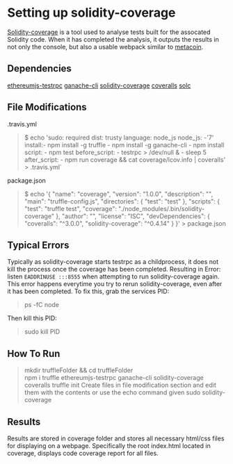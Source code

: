 # Setting up solidity-coverage

[Solidity-coverage](https://github.com/sc-forks/solidity-coverage "Solidity-coverage") is a tool used to analyse tests built for the assocated Solidity code.  When it has completed the analysis, it outputs the results in not only the console, but also a usable webpack similar to [metacoin](https://sc-forks.github.io/metacoin/ "metacoin").  

## Dependencies
[ethereumjs-testrpc](https://www.npmjs.com/package/ethereumjs-testrpc "ethereumjs-testrpc") 
[ganache-cli](https://www.npmjs.com/package/ganache-cli "ganache-cli") 
[solidity-coverage](https://www.npmjs.com/package/solidity-coverage "solidity-coverage") 
[coveralls](https://www.npmjs.com/package/coveralls "coveralls")
[solc](https://www.npmjs.com/package/solc "solc")


## File Modifications
.travis.yml
> $ echo 'sudo: required
dist: trusty
language: node_js
node_js: -'7'
install:- npm install -g truffle - npm install -g ganache-cli - npm install
script: - npm test
before_script: - testrpc > /dev/null & - sleep 5
after_script: - npm run coverage && cat coverage/lcov.info | coveralls' > .travis.yml`



package.json
> $ echo '{
  "name": "coverage",
  "version": "1.0.0",
  "description": "",
  "main": "truffle-config.js",
  "directories": {
    "test": "test"
  },
  "scripts": {
    "test": "truffle test",
    "coverage": "./node_modules/.bin/solidity-coverage"
  },
  "author": "",
  "license": "ISC",
  "devDependencies": {
    "coveralls": "^3.0.0",
    "solidity-coverage": "^0.4.14"
  }
}' > package.json


## Typical Errors
Typically as solidity-coverage starts testrpc as a childprocess, it does not kill the process once the coverage has been completed.
Resulting in Error: listen `EADDRINUSE :::8555` when attempting to run solidity-coverage again.  This error happens everytime you try to rerun solidity-coverage, even after it has been completed.
To fix this, grab the services PID:
 > ps -fC node 

Then kill this PID: 
 > sudo kill PID


## How To Run
 >  mkdir truffleFolder && cd truffleFolder      
      npm i truffle ethereumjs-testrpc ganache-cli solidity-coverage coveralls
      truffle init 
      Create files in file modification section and edit them with the contents or use the echo command given
	  sudo solidity-coverage
     
## Results
Results are stored in coverage folder and stores all necessary html/css files for displaying on a webpage.  Specifically the root index.html located in coverage, displays code coverage report for all files. 

